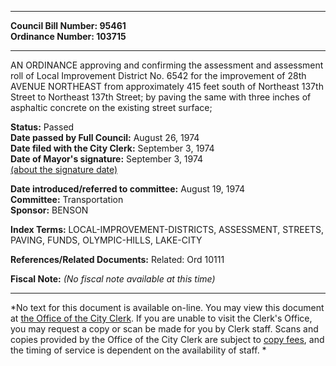 * * * * *  
  
**Council Bill Number: [](#h0)[](#h2)95461**   
**Ordinance Number: 103715**  
  
* * * * *  
  
AN ORDINANCE approving and confirming the assessment and assessment roll of Local Improvement District No. 6542 for the improvement of 28th AVENUE NORTHEAST from approximately 415 feet south of Northeast 137th Street to Northeast 137th Street; by paving the same with three inches of asphaltic concrete on the existing street surface;  
  
**Status:** Passed   
**Date passed by Full Council:** August 26, 1974   
**Date filed with the City Clerk:** September 3, 1974   
**Date of Mayor's signature:** September 3, 1974   
[(about the signature date)](/~public/approvaldate.htm)   
  
  
**Date introduced/referred to committee:** August 19, 1974   
**Committee:** Transportation   
**Sponsor:** BENSON   
  
**Index Terms:** LOCAL-IMPROVEMENT-DISTRICTS, ASSESSMENT, STREETS, PAVING, FUNDS, OLYMPIC-HILLS, LAKE-CITY  
  
**References/Related Documents:** Related: Ord 10111  
  
**Fiscal Note:** *(No fiscal note available at this time)*  
  
* * * * *  
  
*No text for this document is available on-line. You may view this document at [the Office of the City Clerk](http://www.seattle.gov/leg/clerk/contactUs.htm). If you are unable to visit the Clerk's Office, you may request a copy or scan be made for you by Clerk staff. Scans and copies provided by the Office of the City Clerk are subject to [copy fees](http://clerk.seattle.gov/~public/clerkfees.htm), and the timing of service is dependent on the availability of staff. *  
  
  
